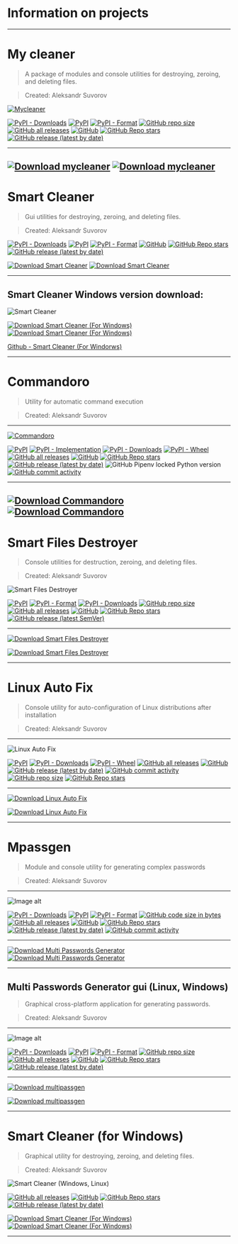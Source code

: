 Information on projects
===
---
My cleaner
===

>A package of modules and console utilities for destroying, 
zeroing, and deleting files.

>Created: Aleksandr Suvorov

[![Mycleaner](https://github.com/mysmarthub/mycleaner/raw/master/images/logo.png)](https://github.com/mysmarthub/mycleaner/)

[![PyPI - Downloads](https://img.shields.io/pypi/dm/mycleaner?label=pypi%20downloads)](https://pypi.org/project/mycleaner/)
[![PyPI](https://img.shields.io/pypi/v/mycleaner)](https://pypi.org/project/mycleaner/)
[![PyPI - Format](https://img.shields.io/pypi/format/mycleaner)](https://pypi.org/project/mycleaner/)
[![GitHub repo size](https://img.shields.io/github/repo-size/mysmarthub/mycleaner)](https://github.com/mysmarthub/mycleaner/)
[![GitHub all releases](https://img.shields.io/github/downloads/mysmarthub/mycleaner/total?label=github%20downloads)](https://github.com/mysmarthub/mycleaner/)
[![GitHub](https://img.shields.io/github/license/mysmarthub/mycleaner)](https://github.com/mysmarthub/mycleaner/)
[![GitHub Repo stars](https://img.shields.io/github/stars/mysmarthub/mycleaner?style=social)](https://github.com/mysmarthub/mycleaner)
[![GitHub release (latest by date)](https://img.shields.io/github/v/release/mysmarthub/mycleaner)](https://github.com/mysmarthub/mycleaner/)

---
[![Download mycleaner](https://a.fsdn.com/con/app/sf-download-button)](https://sourceforge.net/projects/mycleaner-package/files/latest/download)
[![Download mycleaner](https://img.shields.io/sourceforge/dt/mycleaner-package.svg)](https://sourceforge.net/projects/mycleaner-package/files/latest/download)
---

Smart Cleaner
==============

>Gui utilities for destroying, zeroing, and deleting files.

>Created: Aleksandr Suvorov

[![PyPI - Downloads](https://img.shields.io/pypi/dm/smartcleaner?label=pypi%20downloads)](https://pypi.org/project/smartcleaner)
[![PyPI](https://img.shields.io/pypi/v/smartcleaner)](https://pypi.org/project/smartcleaner)
[![PyPI - Format](https://img.shields.io/pypi/format/smartcleaner)](https://pypi.org/project/smartcleaner)
[![GitHub](https://img.shields.io/github/license/mysmarthub/smartcleaner)](https://github.com/mysmarthub/smartcleaner)
[![GitHub Repo stars](https://img.shields.io/github/stars/mysmarthub/smartcleaner?style=social)](https://github.com/mysmarthub/smartcleaner)
[![GitHub release (latest by date)](https://img.shields.io/github/v/release/mysmarthub/smartcleaner)](https://github.com/mysmarthub/smartcleaner)

[![Download Smart Cleaner](https://a.fsdn.com/con/app/sf-download-button)](https://sourceforge.net/projects/smartcleaner/files/latest/download)
[![Download Smart Cleaner](https://img.shields.io/sourceforge/dt/smartcleaner.svg)](https://sourceforge.net/projects/smartcleaner/files/latest/download)

---

Smart Cleaner Windows version download:
---

![Smart Cleaner](https://github.com/mysmarthub/smartcleaner/raw/master/images/logo.png)

[![Download Smart Cleaner (For Windows)](https://a.fsdn.com/con/app/sf-download-button)](https://sourceforge.net/projects/smart-cleaner-for-windows/files/latest/download)
[![Download Smart Cleaner (For Windows)](https://img.shields.io/sourceforge/dt/smart-cleaner-for-windows.svg)](https://sourceforge.net/projects/smart-cleaner-for-windows/files/latest/download)

[Github - Smart Cleaner (For Windorws)](https://github.com/mysmarthub/winsmartcleaner)


---
Commandoro
===

>Utility for automatic command execution

>Created: Aleksandr Suvorov
---
[![Commandoro](https://github.com/mysmarthub/commandoro/raw/master/images/logo.png)](https://github.com/mysmarthub/commandoro)

[![PyPI](https://img.shields.io/pypi/v/commandoro)](http://pypi.org/project/commandoro)
[![PyPI - Implementation](https://img.shields.io/pypi/implementation/commandoro)](http://pypi.org/project/commandoro)
[![PyPI - Downloads](https://img.shields.io/pypi/dm/commandoro)](http://pypi.org/project/commandoro)
[![PyPI - Wheel](https://img.shields.io/pypi/wheel/commandoro)](http://pypi.org/project/commandoro)
[![GitHub all releases](https://img.shields.io/github/downloads/mysmarthub/commandoro/total)](https://github.com/mysmarthub/commandoro)
[![GitHub](https://img.shields.io/github/license/mysmarthub/commandoro)](https://github.com/mysmarthub/commandoro)
[![GitHub Repo stars](https://img.shields.io/github/stars/mysmarthub/commandoro?style=social)](https://github.com/mysmarthub/commandoro)
[![GitHub release (latest by date)](https://img.shields.io/github/v/release/mysmarthub/commandoro)](https://github.com/mysmarthub/commandoro)
![GitHub Pipenv locked Python version](https://img.shields.io/github/pipenv/locked/python-version/mysmarthub/commandoro)
[![GitHub commit activity](https://img.shields.io/github/commit-activity/m/mysmarthub/commandoro)](https://github.com/mysmarthub/commandoro)

---
[![Download Commandoro](https://a.fsdn.com/con/app/sf-download-button)](https://sourceforge.net/projects/commandoro/files/latest/download)
[![Download Commandoro](https://img.shields.io/sourceforge/dt/commandoro.svg)](https://sourceforge.net/projects/commandoro/files/latest/download)
---

Smart Files Destroyer
===
    
>Console utilities for destruction, zeroing, and deleting files.

>Created: Aleksandr Suvorov

![Smart Files Destroyer](https://github.com/mysmarthub/sfd/raw/master/images/logo.png)

[![PyPI](https://img.shields.io/pypi/v/sfd)](https://pypi.org/project/sfd)
[![PyPI - Format](https://img.shields.io/pypi/format/sfd)](https://pypi.org/project/sfd)
[![PyPI - Downloads](https://img.shields.io/pypi/dm/sfd?label=pypi%20downloads)](https://pypi.org/project/sfd)
[![GitHub repo size](https://img.shields.io/github/repo-size/mysmarthub/sfd)](https://github.com/mysmarthub/sfd/)
[![GitHub all releases](https://img.shields.io/github/downloads/mysmarthub/sfd/total?label=github%20downloads)](https://github.com/mysmarthub/sfd/)
[![GitHub](https://img.shields.io/github/license/mysmarthub/sfd)](https://github.com/mysmarthub/sfd/)
[![GitHub Repo stars](https://img.shields.io/github/stars/mysmarthub/sfd?style=social)](https://github.com/mysmarthub/sfd/)
[![GitHub release (latest SemVer)](https://img.shields.io/github/v/release/mysmarthub/sfd)](https://github.com/mysmarthub/sfd/)

---
[![Download Smart Files Destroyer](https://a.fsdn.com/con/app/sf-download-button)](https://sourceforge.net/projects/smart-files-destroyer/files/latest/download)

[![Download Smart Files Destroyer](https://img.shields.io/sourceforge/dt/smart-files-destroyer.svg)](https://sourceforge.net/projects/smart-files-destroyer/files/latest/download)


---
Linux Auto Fix
===

>Console utility for auto-configuration of Linux distributions after installation

>Created: Aleksandr Suvorov
---

![Linux Auto Fix](https://github.com/mysmarthub/linuxautofix/raw/master/images/linuxautofix_logo.png)

[![PyPI](https://img.shields.io/pypi/v/linuxautofix)](https://pypi.org/project/linuxautofix)
[![PyPI - Downloads](https://img.shields.io/pypi/dm/linuxautofix)](https://pypi.org/project/linuxautofix)
[![PyPI - Wheel](https://img.shields.io/pypi/wheel/linuxautofix)](https://pypi.org/project/linuxautofix)
[![GitHub all releases](https://img.shields.io/github/downloads/mysmarthub/linuxautofix/total)](https://github.com/mysmarthub/linuxautofix/)
[![GitHub](https://img.shields.io/github/license/mysmarthub/linuxautofix)](https://github.com/mysmarthub/linuxautofix/)
[![GitHub release (latest by date)](https://img.shields.io/github/v/release/mysmarthub/linuxautofix)](https://github.com/mysmarthub/linuxautofix/)
[![GitHub commit activity](https://img.shields.io/github/commit-activity/m/mysmarthub/linuxautofix)](https://github.com/mysmarthub/linuxautofix/)
[![GitHub repo size](https://img.shields.io/github/repo-size/mysmarthub/linuxautofix)](https://github.com/mysmarthub/linuxautofix/)
[![GitHub Repo stars](https://img.shields.io/github/stars/mysmarthub/linuxautofix?style=social)](https://github.com/mysmarthub/linuxautofix/)

---
[![Download Linux Auto Fix](https://a.fsdn.com/con/app/sf-download-button)](https://sourceforge.net/projects/linuxautofix/files/latest/download)

[![Download Linux Auto Fix](https://img.shields.io/sourceforge/dt/linuxautofix.svg)](https://sourceforge.net/projects/linuxautofix/files/latest/download)


---

Mpassgen
===
>Module and console utility for generating complex passwords

>Created: Aleksandr Suvorov

---

![Image alt](https://github.com/mysmarthub/mpassgen/raw/master/images/logo.png)

[![PyPI - Downloads](https://img.shields.io/pypi/dm/mpassgen?label=Pypi%20downloads)](https://pypi.org/project/mpassgen)
[![PyPI](https://img.shields.io/pypi/v/mpassgen)](https://pypi.org/project/mpassgen)
[![PyPI - Format](https://img.shields.io/pypi/format/mpassgen)](https://pypi.org/project/mpassgen)
[![GitHub code size in bytes](https://img.shields.io/github/languages/code-size/mysmarthub/mpassgen)](https://github.com/mysmarthub/mpassgen)
[![GitHub all releases](https://img.shields.io/github/downloads/mysmarthub/mpassgen/total)](https://github.com/mysmarthub/mpassgen)
[![GitHub](https://img.shields.io/github/license/mysmarthub/mpassgen)](https://github.com/mysmarthub/mpassgen)
[![GitHub Repo stars](https://img.shields.io/github/stars/mysmarthub/mpassgen?style=social)](https://github.com/mysmarthub/mpassgen)
[![GitHub release (latest by date)](https://img.shields.io/github/v/release/mysmarthub/mpassgen)](https://github.com/mysmarthub/mpassgen)
[![GitHub commit activity](https://img.shields.io/github/commit-activity/m/mysmarthub/mpassgen)](https://github.com/mysmarthub/mpassgen)

---
[![Download Multi Passwords Generator](https://a.fsdn.com/con/app/sf-download-button)](https://sourceforge.net/projects/mpassgen/files/latest/download)
[![Download Multi Passwords Generator](https://img.shields.io/sourceforge/dt/mpassgen.svg)](https://sourceforge.net/projects/mpassgen/files/latest/download)


---
Multi Passwords Generator gui (Linux, Windows)
---

>Graphical cross-platform application for generating passwords.

>Created: Aleksandr Suvorov

---

![Image alt](https://github.com/mysmarthub/multipassgen/raw/master/images/logo.png)

[![PyPI - Downloads](https://img.shields.io/pypi/dm/multipassgen)](https://pypi.org/project/multipassgen)
[![PyPI](https://img.shields.io/pypi/v/multipassgen)](https://pypi.org/project/multipassgen)
[![PyPI - Format](https://img.shields.io/pypi/format/multipassgen)](https://pypi.org/project/multipassgen)
[![GitHub repo size](https://img.shields.io/github/repo-size/mysmarthub/multipassgen)](https://github.com/mysmarthub/multipassgen)
[![GitHub all releases](https://img.shields.io/github/downloads/mysmarthub/multipassgen/total?label=github%20downloads)](https://github.com/mysmarthub/multipassgen)
[![GitHub](https://img.shields.io/github/license/mysmarthub/multipassgen)](https://github.com/mysmarthub/multipassgen)
[![GitHub Repo stars](https://img.shields.io/github/stars/mysmarthub/multipassgen?style=social)](https://github.com/mysmarthub/multipassgen)
[![GitHub release (latest by date)](https://img.shields.io/github/v/release/mysmarthub/multipassgen)](https://github.com/mysmarthub/multipassgen)

---
[![Download multipassgen](https://a.fsdn.com/con/app/sf-download-button)](https://sourceforge.net/projects/multipassgen/files/latest/download)

[![Download multipassgen](https://img.shields.io/sourceforge/dt/multipassgen.svg)](https://sourceforge.net/projects/multipassgen/files/latest/download)

---
Smart Cleaner (for Windows)
===
    
>Graphical utility for destroying, zeroing, and deleting files.

>Created: Aleksandr Suvorov

![Smart Cleaner (Windows, Linux)](https://github.com/mysmarthub/winsmartcleaner/raw/master/images/logo.png)

[![GitHub all releases](https://img.shields.io/github/downloads/mysmarthub/winsmartcleaner/total?label=github%20downloads)](https://github.com/mysmarthub/winsmartcleaner)
[![GitHub](https://img.shields.io/github/license/mysmarthub/winsmartcleaner)](https://github.com/mysmarthub/winsmartcleaner)
[![GitHub Repo stars](https://img.shields.io/github/stars/mysmarthub/winsmartcleaner?style=social)](https://github.com/mysmarthub/winsmartcleaner)
[![GitHub release (latest by date)](https://img.shields.io/github/v/release/mysmarthub/winsmartcleaner)](https://github.com/mysmarthub/winsmartcleaner)

[![Download Smart Cleaner (For Windows)](https://a.fsdn.com/con/app/sf-download-button)](https://sourceforge.net/projects/smart-cleaner-for-windows/files/latest/download)
[![Download Smart Cleaner (For Windows)](https://img.shields.io/sourceforge/dt/smart-cleaner-for-windows.svg)](https://sourceforge.net/projects/smart-cleaner-for-windows/files/latest/download)

---
